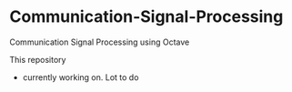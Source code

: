 # Communication-Signal-Processing
Communication Signal Processing using Octave

This repository
- currently working on. Lot to do 
